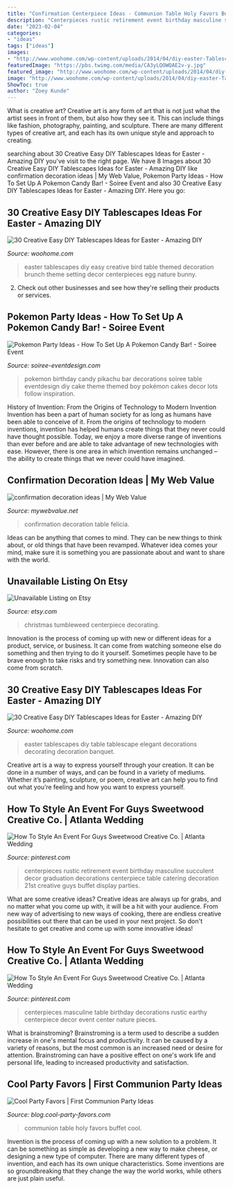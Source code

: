 ```yaml
---
title: "Confirmation Centerpiece Ideas - Communion Table Holy Favors Buffet Cool"
description: "Centerpieces rustic retirement event birthday masculine succulent decor graduation decorations centerpiece table catering decoration 21st creative guys buffet display parties"
date: "2023-02-04"
categories:
- "ideas"
tags: ["ideas"]
images:
- "http://www.woohome.com/wp-content/uploads/2014/04/diy-easter-Tablescapes-29.jpg"
featuredImage: "https://pbs.twimg.com/media/CA3yLQOWQAE2v-y.jpg"
featured_image: "http://www.woohome.com/wp-content/uploads/2014/04/diy-easter-Tablescapes-29.jpg"
image: "http://www.woohome.com/wp-content/uploads/2014/04/diy-easter-Tablescapes-19.jpg"
ShowToc: true
author: "Zoey Kunde"
---
```



What is creative art?
Creative art is any form of art that is not just what the artist sees in front of them, but also how they see it. This can include things like fashion, photography, painting, and sculpture. There are many different types of creative art, and each has its own unique style and approach to creating.

	

		
searching about 30 Creative Easy DIY Tablescapes Ideas for Easter - Amazing DIY you've visit to the right page. We have 8 Images about 30 Creative Easy DIY Tablescapes Ideas for Easter - Amazing DIY like confirmation decoration ideas | My Web Value, Pokemon Party Ideas - How To Set Up A Pokemon Candy Bar! - Soiree Event and also 30 Creative Easy DIY Tablescapes Ideas for Easter - Amazing DIY. Here you go:
		
    
## 30 Creative Easy DIY Tablescapes Ideas For Easter - Amazing DIY

<img loading=lazy src="http://www.woohome.com/wp-content/uploads/2014/04/diy-easter-Tablescapes-19.jpg" onerror="this.onerror=null;this.src='https://tse2.mm.bing.net/th?id=OIP.W6jAPwA0gNqj7FHko7Ja3AHaJ4&amp;pid=15.1';" alt="30 Creative Easy DIY Tablescapes Ideas for Easter - Amazing DIY">

_Source: woohome.com_

>easter tablescapes diy easy creative bird table themed decoration brunch theme setting decor centerpieces egg nature bunny. 

	

2. Check out other businesses and see how they're selling their products or services.

    
## Pokemon Party Ideas - How To Set Up A Pokemon Candy Bar! - Soiree Event

<img loading=lazy src="https://soiree-eventdesign.com/wp-content/uploads/2016/11/Pokemon-Party-Ideas-Pokemon-Candy-Table.jpg" onerror="this.onerror=null;this.src='https://tse2.mm.bing.net/th?id=OIP.AMZQS__tyVoNKdgPZi8ePwHaOe&amp;pid=15.1';" alt="Pokemon Party Ideas - How To Set Up A Pokemon Candy Bar! - Soiree Event">

_Source: soiree-eventdesign.com_

>pokemon birthday candy pikachu bar decorations soiree table eventdesign diy cake theme themed boy pokémon cakes decor lots follow inspiration. 

	

History of Invention: From the Origins of Technology to Modern Invention
Invention has been a part of human society for as long as humans have been able to conceive of it. From the origins of technology to modern inventions, invention has helped humans create things that they never could have thought possible. Today, we enjoy a more diverse range of inventions than ever before and are able to take advantage of new technologies with ease. However, there is one area in which invention remains unchanged – the ability to create things that we never could have imagined.

    
## Confirmation Decoration Ideas | My Web Value

<img loading=lazy src="https://pbs.twimg.com/media/CA3yLQOWQAE2v-y.jpg" onerror="this.onerror=null;this.src='https://tse3.mm.bing.net/th?id=OIP.8ENE2yEmWtOYsOyVMwDVwgHaFj&amp;pid=15.1';" alt="confirmation decoration ideas | My Web Value">

_Source: mywebvalue.net_

>confirmation decoration table felicia. 

	

Ideas can be anything that comes to mind. They can be new things to think about, or old things that have been revamped. Whatever idea comes your mind, make sure it is something you are passionate about and want to share with the world.

    
## Unavailable Listing On Etsy

<img loading=lazy src="http://img0.etsystatic.com/003/1/6172183/il_570xN.399991564_c959.jpg" onerror="this.onerror=null;this.src='https://tse2.mm.bing.net/th?id=OIP.1vyhNbLUq-ofjULXLV7x-gHaJ4&amp;pid=15.1';" alt="Unavailable Listing on Etsy">

_Source: etsy.com_

>christmas tumbleweed centerpiece decorating. 

	

Innovation is the process of coming up with new or different ideas for a product, service, or business. It can come from watching someone else do something and then trying to do it yourself. Sometimes people have to be brave enough to take risks and try something new. Innovation can also come from scratch.

    
## 30 Creative Easy DIY Tablescapes Ideas For Easter - Amazing DIY

<img loading=lazy src="http://www.woohome.com/wp-content/uploads/2014/04/diy-easter-Tablescapes-29.jpg" onerror="this.onerror=null;this.src='https://tse1.mm.bing.net/th?id=OIP.AsJUDdlIds12Y_V6ajYffQHaJ3&amp;pid=15.1';" alt="30 Creative Easy DIY Tablescapes Ideas for Easter - Amazing DIY">

_Source: woohome.com_

>easter tablescapes diy table tablescape elegant decorations decorating decoration banquet. 

	

Creative art is a way to express yourself through your creation. It can be done in a number of ways, and can be found in a variety of mediums. Whether it’s painting, sculpture, or poem, creative art can help you to find out what you’re feeling and how you want to express yourself.

    
## How To Style An Event For Guys Sweetwood Creative Co. | Atlanta Wedding

<img loading=lazy src="https://i.pinimg.com/originals/66/f9/e5/66f9e5eb973f944f74df8c4dc1abb748.jpg" onerror="this.onerror=null;this.src='https://tse3.mm.bing.net/th?id=OIP.pKJJMGMecVjv_rMtSbWBnQHaNK&amp;pid=15.1';" alt="How To Style An Event For Guys Sweetwood Creative Co. | Atlanta Wedding">

_Source: pinterest.com_

>centerpieces rustic retirement event birthday masculine succulent decor graduation decorations centerpiece table catering decoration 21st creative guys buffet display parties. 

	

What are some creative ideas?
Creative ideas are always up for grabs, and no matter what you come up with, it will be a hit with your audience. From new way of advertising to new ways of cooking, there are endless creative possibilities out there that can be used in your next project. So don't hesitate to get creative and come up with some innovative ideas!

    
## How To Style An Event For Guys Sweetwood Creative Co. | Atlanta Wedding

<img loading=lazy src="https://i.pinimg.com/736x/4b/30/d7/4b30d7556a09ede8c0d5bddef02bbb4f--manly-centerpieces-masculine-centerpieces.jpg" onerror="this.onerror=null;this.src='https://tse1.mm.bing.net/th?id=OIP.gWUgDygRLx8RrN0rNOBlMwHaLH&amp;pid=15.1';" alt="How To Style An Event For Guys Sweetwood Creative Co. | Atlanta Wedding">

_Source: pinterest.com_

>centerpieces masculine table birthday decorations rustic earthy centerpiece decor event center nature pieces. 

	

What is brainstroming?
Brainstroming is a term used to describe a sudden increase in one's mental focus and productivity. It can be caused by a variety of reasons, but the most common is an increased need or desire for attention. Brainstroming can have a positive effect on one's work life and personal life, leading to increased productivity and satisfaction.

    
## Cool Party Favors | First Communion Party Ideas

<img loading=lazy src="http://blog.cool-party-favors.com/wp-content/uploads/2014/04/First-Communion-Party-Ideas.jpg" onerror="this.onerror=null;this.src='https://tse4.mm.bing.net/th?id=OIP.-XVJWiUtHMg6vb9s4w631AHaFj&amp;pid=15.1';" alt="Cool Party Favors | First Communion Party Ideas">

_Source: blog.cool-party-favors.com_

>communion table holy favors buffet cool. 

	

Invention is the process of coming up with a new solution to a problem. It can be something as simple as developing a new way to make cheese, or designing a new type of computer. There are many different types of invention, and each has its own unique characteristics. Some inventions are so groundbreaking that they change the way the world works, while others are just plain useful.

